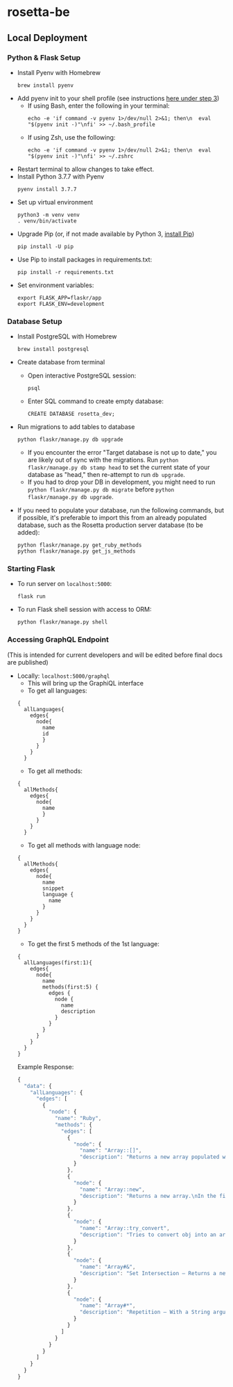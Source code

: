 # rosetta-be

## Local Deployment

### Python & Flask Setup

- Install Pyenv with Homebrew
    ```
    brew install pyenv
    ```
- Add pyenv init to your shell profile (see instructions [here under step 3](https://github.com/pyenv/pyenv#basic-github-checkout))
    - If using Bash, enter the following in your terminal:
        ```
        echo -e 'if command -v pyenv 1>/dev/null 2>&1; then\n  eval "$(pyenv init -)"\nfi' >> ~/.bash_profile
        ```
    - If using Zsh, use the following:
        ```
        echo -e 'if command -v pyenv 1>/dev/null 2>&1; then\n  eval "$(pyenv init -)"\nfi' >> ~/.zshrc
        ```
- Restart terminal to allow changes to take effect.
- Install Python 3.7.7 with Pyenv
    ```
    pyenv install 3.7.7
    ```
- Set up virtual environment
    ```
    python3 -m venv venv
    . venv/bin/activate
    ```
- Upgrade Pip (or, if not made available by Python 3, [install Pip](https://pip.pypa.io/en/stable/installing/#))
    ```
    pip install -U pip
    ```
- Use Pip to install packages in requirements.txt:
    ```
    pip install -r requirements.txt
    ```
- Set environment variables:
    ```
    export FLASK_APP=flaskr/app
    export FLASK_ENV=development
    ```

### Database Setup

- Install PostgreSQL with Homebrew
    ```
    brew install postgresql
    ```
- Create database from terminal
    - Open interactive PostgreSQL session:
        ```
        psql
        ```
    - Enter SQL command to create empty database:
        ```
        CREATE DATABASE rosetta_dev;
        ```
- Run migrations to add tables to database

    ```
    python flaskr/manage.py db upgrade
    ```
    - If you encounter the error "Target database is not up to date," you are likely out of sync with the migrations. Run `python flaskr/manage.py db stamp head` to set the current state of your database as "head," then re-attempt to run `db upgrade`.
    - If you had to drop your DB in development, you might need to run `python flaskr/manage.py db migrate` before `python flaskr/manage.py db upgrade`.

- If you need to populate your database, run the following commands, but if possible, it's preferable to import this from an already populated database, such as the Rosetta production server database (to be added):
   ```
   python flaskr/manage.py get_ruby_methods
   python flaskr/manage.py get_js_methods
   ```

### Starting Flask

- To run server on `localhost:5000`:
    ```
    flask run
    ```
- To run Flask shell session with access to ORM:
    ```
    python flaskr/manage.py shell
    ```

### Accessing GraphQL Endpoint
(This is intended for current developers and will be edited before final docs are published)
- Locally: `localhost:5000/graphql`
   - This will bring up the GraphiQL interface
   - To get all languages:
   ```
   {
     allLanguages{
       edges{
         node{
           name
           id
           }
         }
       }
     }
  ```
  - To get all methods:
  ```
  {
    allMethods{
      edges{
        node{
          name
          }
        }
      }
    }
  ```
  - To get all methods with language node:
  ```
  {
    allMethods{
      edges{
        node{
          name
          snippet
          language {
            name
          }
        }
      }
    }
  }
  ```
  - To get the first 5 methods of the 1st language:
  ```
  {
    allLanguages(first:1){
      edges{
        node{
          name
          methods(first:5) {
            edges {
              node {
                name
                description
              }
            }
          }
        }
      }
    }
  }
  ```
  Example Response:
  ```js
  {
    "data": {
      "allLanguages": {
        "edges": [
          {
            "node": {
              "name": "Ruby",
              "methods": {
                "edges": [
                  {
                    "node": {
                      "name": "Array::[]",
                      "description": "Returns a new array populated with the given objects.\n"
                    }
                  },
                  {
                    "node": {
                      "name": "Array::new",
                      "description": "Returns a new array.\nIn the first form, if no arguments are sent, the new array will be empty.\nWhen a size and an optional default are sent, an\narray is created with size copies of default. \nTake notice that all elements will reference the same object\ndefault.\nThe second form creates a copy of the array passed as a parameter (the\narray is generated by calling #to_ary on the parameter).\nIn the last form, an array of the given size is created.  Each element in\nthis array is created by passing the element's index to the given block\nand storing the return value.\nWhen sending the second parameter, the same object will be used as the\nvalue for all the array elements:\nSince all the Array elements store the same hash,\nchanges to one of them will affect them all.\nIf multiple copies are what you want, you should use the block version\nwhich uses the result of that block each time an element of the array needs\nto be initialized:\n"
                    }
                  },
                  {
                    "node": {
                      "name": "Array::try_convert",
                      "description": "Tries to convert obj into an array, using to_ary\nmethod.  Returns the converted array or nil if\nobj cannot be converted for any reason. This method can be\nused to check if an argument is an array.\n"
                    }
                  },
                  {
                    "node": {
                      "name": "Array#&",
                      "description": "Set Intersection — Returns a new array containing unique elements common to\nthe two arrays. The order is preserved from the original array.\nIt compares elements using their hash and eql? methods for efficiency.\nSee also #uniq.\n"
                    }
                  },
                  {
                    "node": {
                      "name": "Array#*",
                      "description": "Repetition — With a String argument, equivalent\nto ary.join(str).\nOtherwise, returns a new array built by concatenating the int\ncopies of self.\n"
                    }
                  }
                ]
              }
            }
          }
        ]
      }
    }
  }
  ```
